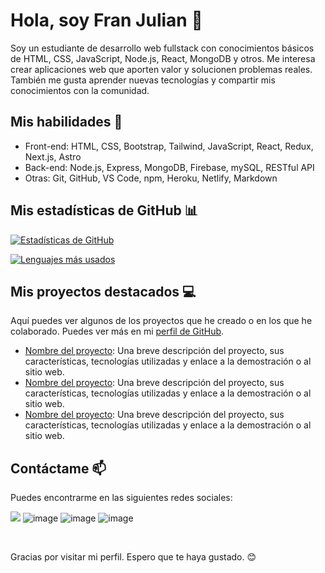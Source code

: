 # Hola, soy Fran Julian 👋

Soy un estudiante de desarrollo web fullstack con conocimientos básicos de HTML, CSS, JavaScript, Node.js, React, MongoDB y otros. Me interesa crear aplicaciones web que aporten valor y solucionen problemas reales. También me gusta aprender nuevas tecnologías y compartir mis conocimientos con la comunidad.

## Mis habilidades 🚀

- Front-end: HTML, CSS, Bootstrap, Tailwind, JavaScript, React, Redux, Next.js, Astro
- Back-end: Node.js, Express, MongoDB, Firebase, mySQL, RESTful API
- Otras: Git, GitHub, VS Code, npm, Heroku, Netlify, Markdown

## Mis estadísticas de GitHub 📊

[![Estadísticas de GitHub](https://github-readme-stats.vercel.app/api?username=Franjjr&show_icons=true&theme=radical)](https://github.com/anuraghazra/github-readme-stats)

[![Lenguajes más usados](https://github-readme-stats.vercel.app/api/top-langs/?username=Franjjr&layout=compact&theme=radical)](https://github.com/anuraghazra/github-readme-stats)

## Mis proyectos destacados 💻

Aquí puedes ver algunos de los proyectos que he creado o en los que he colaborado. Puedes ver más en mi [perfil de GitHub](https://github.com/Franjjr).

- [Nombre del proyecto](https://github.com/tu_nombre_de_usuario/nombre_del_proyecto): Una breve descripción del proyecto, sus características, tecnologías utilizadas y enlace a la demostración o al sitio web.
- [Nombre del proyecto](https://github.com/tu_nombre_de_usuario/nombre_del_proyecto): Una breve descripción del proyecto, sus características, tecnologías utilizadas y enlace a la demostración o al sitio web.
- [Nombre del proyecto](https://github.com/tu_nombre_de_usuario/nombre_del_proyecto): Una breve descripción del proyecto, sus características, tecnologías utilizadas y enlace a la demostración o al sitio web.

## Contáctame 📫

Puedes encontrarme en las siguientes redes sociales:

<a href="https://www.instagram.com/franjulianjaca"><img src="https://img.shields.io/badge/Instagram-E4405F?style=for-the-badge&logo=instagram&logoColor=white"></a>
![image]({BadgeURLHere})
![image]({BadgeURLHere})
![image]({BadgeURLHere})


<br />

Gracias por visitar mi perfil. Espero que te haya gustado. 😊
